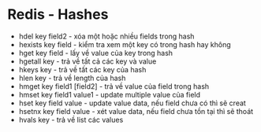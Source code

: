 # Redis - Hashes
* hdel key field2 - xóa một hoặc nhiều fields trong hash
* hexists key field - kiểm tra xem một key có trong hash hay không
* hget key field - lấy về value của key trong hash
* hgetall key - trả về tất cả các key và value
* hkeys key - trả về tất các key của hash
* hlen key - trả về length của hash
* hmget key field1 [field2] - trả về value của field trong hash
* hmset key field1 value1 - update multiple value của field
* hset key field value - update value data, nếu field chưa có thì sẽ creat
* hsetnx key field value - xét value data, nếu field chưa tồn tại thì sẽ thoát
* hvals key - trả về  list các values
